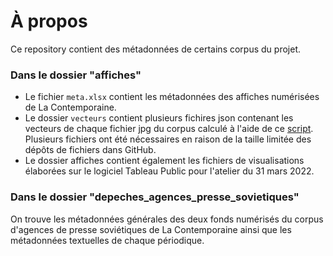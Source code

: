 # À propos

Ce repository contient des métadonnées de certains corpus du projet.

### Dans le dossier "affiches"

- Le fichier `meta.xlsx` contient les métadonnées des affiches numérisées de La Contemporaine.
- Le dossier `vecteurs` contient plusieurs fichires json contenant les vecteurs de chaque fichier jpg du corpus calculé à l'aide de ce [script](https://github.com/MODOAP/detection-doublons-images/blob/main/detection_doublons.ipynb). Plusieurs fichiers ont été nécessaires en raison de la taille limitée des dépôts de fichiers dans GitHub.
- Le dossier affiches contient également les fichiers de visualisations élaborées sur le logiciel Tableau Public pour l'atelier du 31 mars 2022.

### Dans le dossier "depeches_agences_presse_sovietiques"

On trouve les métadonnées générales des deux fonds numérisés du corpus d'agences de presse soviétiques de La Contemporaine ainsi que les métadonnées textuelles de chaque périodique.
